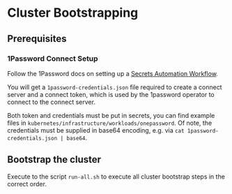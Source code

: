 # Cluster Bootstrapping

## Prerequisites
### 1Password Connect Setup
Follow the 1Password docs on setting up a [Secrets Automation Workflow](https://developer.1password.com/docs/connect/get-started/#manual-step-2-deploy-1password-connect-server).

You will get a `1password-credentials.json` file required to create a connect server and a connect token, which is used by the 1password operator to connect to the connect server.

Both token and credentials must be put in secrets, you can find example files in `kubernetes/infrastructure/workloads/onepassword`.
Of note, the credentials must be supplied in base64 encoding, e.g. via `cat 1password-credentials.json | base64`.

## Bootstrap the cluster
Execute to the script `run-all.sh` to execute all cluster bootstrap steps in the correct order.
